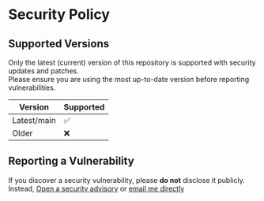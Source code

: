# Security Policy

## Supported Versions

Only the latest (current) version of this repository is supported with security updates and patches.  
Please ensure you are using the most up-to-date version before reporting vulnerabilities.

| Version      | Supported          |
| ------------ | ----------------- |
| Latest/main  | :white_check_mark: |
| Older        | :x:               |

## Reporting a Vulnerability

If you discover a security vulnerability, please **do not** disclose it publicly. Instead, [Open a security advisory](https://github.com/zevnda/steam-game-idler/security/advisories/new) or [email me directly](mailto:zevnda@gmail.com)
